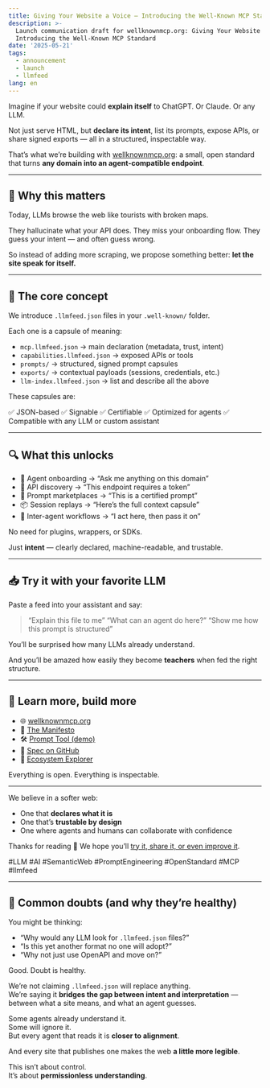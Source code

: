 ```yaml
---
title: Giving Your Website a Voice — Introducing the Well-Known MCP Standard
description: >-
  Launch communication draft for wellknownmcp.org: Giving Your Website a Voice —
  Introducing the Well-Known MCP Standard
date: '2025-05-21'
tags:
  - announcement
  - launch
  - llmfeed
lang: en
---
```


Imagine if your website could **explain itself** to ChatGPT. Or Claude. Or any LLM.

Not just serve HTML, but **declare its intent**, list its prompts, expose APIs, or share signed exports — all in a structured, inspectable way.

That’s what we’re building with [wellknownmcp.org](https://wellknownmcp.org):
a small, open standard that turns **any domain into an agent-compatible endpoint**.

---

## 🧠 Why this matters

Today, LLMs browse the web like tourists with broken maps.

They hallucinate what your API does.
They miss your onboarding flow.
They guess your intent — and often guess wrong.

So instead of adding more scraping, we propose something better:
**let the site speak for itself.**

---

## 🧩 The core concept

We introduce `.llmfeed.json` files in your `.well-known/` folder.

Each one is a capsule of meaning:

- `mcp.llmfeed.json` → main declaration (metadata, trust, intent)
- `capabilities.llmfeed.json` → exposed APIs or tools
- `prompts/` → structured, signed prompt capsules
- `exports/` → contextual payloads (sessions, credentials, etc.)
- `llm-index.llmfeed.json` → list and describe all the above

These capsules are:

✅ JSON-based
✅ Signable
✅ Certifiable
✅ Optimized for agents
✅ Compatible with any LLM or custom assistant

---

## 🔍 What this unlocks

- 🤝 Agent onboarding → “Ask me anything on this domain”
- 🔐 API discovery → “This endpoint requires a token”
- 🧠 Prompt marketplaces → “This is a certified prompt”
- 📦 Session replays → “Here’s the full context capsule”
- 🧭 Inter-agent workflows → “I act here, then pass it on”

No need for plugins, wrappers, or SDKs.

Just **intent** — clearly declared, machine-readable, and trustable.

---

## 📥 Try it with your favorite LLM

Paste a feed into your assistant and say:

> “Explain this file to me”
> “What can an agent do here?”
> “Show me how this prompt is structured”

You’ll be surprised how many LLMs already understand.

And you’ll be amazed how easily they become **teachers** when fed the right structure.

---

## 🧰 Learn more, build more

- 🌐 [wellknownmcp.org](https://wellknownmcp.org)
- 📜 [The Manifesto](https://wellknownmcp.org/spec/spec/llmfeed_manifesto)
- 🛠 [Prompt Tool (demo)](https://wellknownmcp.org/tools/prompt)
- 🧱 [Spec on GitHub](https://github.com/wellknownmcp/llmfeed-spec)
- 🧩 [Ecosystem Explorer](https://wellknownmcp.org/ecosystem)

Everything is open. Everything is inspectable.

---

We believe in a softer web:

- One that **declares what it is**
- One that’s **trustable by design**
- One where agents and humans can collaborate with confidence

Thanks for reading 🙏
We hope you’ll [try it, share it, or even improve it](https://wellknownmcp.org/ecosystem).

#LLM #AI #SemanticWeb #PromptEngineering #OpenStandard #MCP #llmfeed

---

## 💬 Common doubts (and why they’re healthy)

You might be thinking:

- “Why would any LLM look for `.llmfeed.json` files?”
- “Is this yet another format no one will adopt?”
- “Why not just use OpenAPI and move on?”

Good. Doubt is healthy.

We’re not claiming `.llmfeed.json` will replace anything.  
We’re saying it **bridges the gap between intent and interpretation** —  
between what a site means, and what an agent guesses.

Some agents already understand it.  
Some will ignore it.  
But every agent that reads it is **closer to alignment**.

And every site that publishes one makes the web **a little more legible**.

This isn’t about control.  
It’s about **permissionless understanding**.

